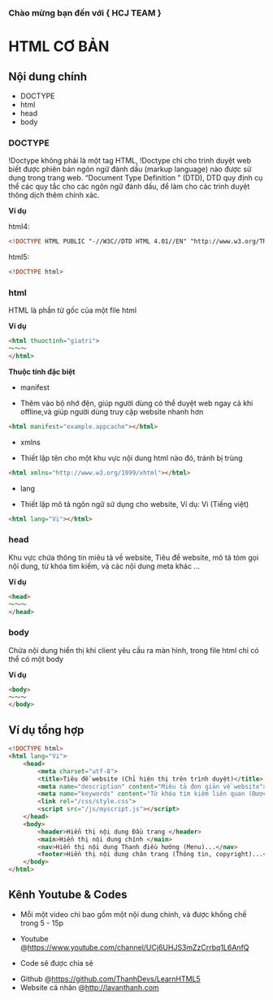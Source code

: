### Chào mừng bạn đến với { HCJ TEAM }

HTML CƠ BẢN
===========

## Nội dung chính 

* DOCTYPE
* html
* head
* body

### DOCTYPE

!Doctype không phải là một tag HTML, !Doctype chỉ cho trình duyệt web biết được phiên bản ngôn ngữ đánh dấu (markup language) nào được sử dụng trong trang web. “Document Type Definition ” (DTD), DTD quy định cụ thể các quy tắc cho các ngôn ngữ đánh dấu, để làm cho các trình duyệt thông dịch thêm chính xác.

**Ví dụ**

html4:
~~~html
<!DOCTYPE HTML PUBLIC "-//W3C//DTD HTML 4.01//EN" "http://www.w3.org/TR/html4/strict.dtd">
~~~

html5:
~~~html
<!DOCTYPE html>
~~~

### html

HTML là phần tử gốc của một file html 

**Ví dụ**

~~~html
<html thuoctinh="giatri">
〜〜〜
</html>
~~~

**Thuộc tính đặc biệt**

* manifest
 + Thêm vào bộ nhớ đện, giúp người dùng có thể duyệt web ngay cả khi offline,và giúp người dùng truy cập website nhanh hơn

~~~html
<html manifest="example.appcache"></html>
~~~
* xmlns
 + Thiết lập tên cho một khu vực nội dung html nào đó, tránh bị trùng 

~~~html
<html xmlns="http://www.w3.org/1999/xhtml"></html>
~~~
* lang
 + Thiết lập mô tả ngôn ngữ sử dụng cho website, Ví dụ: Vi (Tiếng việt)
~~~html
<html lang="Vi"></html>
~~~

### head

Khu vực chứa thông tin miêu tả về website, Tiêu đề website, mô tả tóm gọi nội dung, từ khóa tìm kiếm, và các nội dung meta khác ...

**Ví dụ**

~~~html
<head>
〜〜〜
</head>
~~~

### body

Chứa nội dung hiển thị khi client yêu cầu ra màn hình, trong file html chỉ có thể có một body 

**Ví dụ**

~~~html
<body>
〜〜〜
</body>
~~~

## Ví dụ tổng hợp

~~~html
<!DOCTYPE html>
<html lang="Vi">
    <head>
        <meta charset="utf-8">
        <title>Tiêu đề website (Chỉ hiện thị trên trình duyệt)</title>
        <meta name="description" content="Miêu tả đơn giản về website">
        <meta name="keywords" content="Từ khóa tìm kiếm liên quan (Được phân cách bởi dấu phẩy)">
        <link rel="/css/style.css">
        <script src="/js/myscript.js"></script>
    </head>
    <body>
        <header>Hiển thị nội dung Đầu trang </header>
        <main>Hiển thị nội dung chính </main>
        <nav>Hiển thị nội dung Thanh điều hướng (Menu)...</nav>
        <footer>Hiển thị nội dung chân trang (Thông tin, copyright)...</footer>
    </body>
</html>
~~~

## Kênh Youtube & Codes

* Mỗi một video chỉ bao gồm một nội dung chính, và được khống chế trong 5 - 15p 
 - Youtube 
	@https://www.youtube.com/channel/UCj6UHJS3mZzCrrbq1L6AnfQ
* Code sẽ được chia sẻ
 - Github
	@https://github.com/ThanhDevs/LearnHTML5
 - Website cá nhân
	@http://lavanthanh.com

